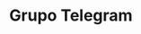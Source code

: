 ---
layout: default
title: Grupo Telegram
nav_order: 7
has_children: true
description: "Manual e-SUS APS"
permalink: /docs/CDS
last_modified_date: "01/02/2021"
---